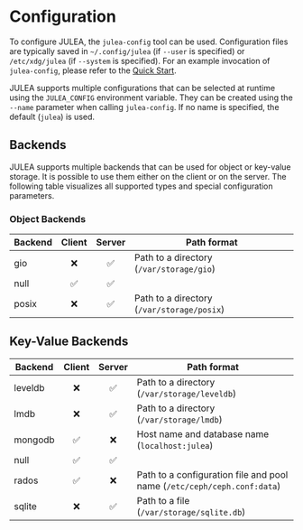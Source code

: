 # Configuration

To configure JULEA, the `julea-config` tool can be used.
Configuration files are typically saved in `~/.config/julea` (if `--user` is specified) or `/etc/xdg/julea` (if `--system` is specified).
For an example invocation of `julea-config`, please refer to the [Quick Start](../README.md#quick-start).

JULEA supports multiple configurations that can be selected at runtime using the `JULEA_CONFIG` environment variable.
They can be created using the `--name` parameter when calling `julea-config`.
If no name is specified, the default (`julea`) is used.

## Backends

JULEA supports multiple backends that can be used for object or key-value storage.
It is possible to use them either on the client or on the server.
The following table visualizes all supported types and special configuration parameters.

### Object Backends

| Backend | Client | Server | Path format  |
|---------|:------:|:------:|--------------|
| gio     | ❌     | ✅     | Path to a directory (`/var/storage/gio`) |
| null    | ✅     | ✅     |  |
| posix   | ❌     | ✅     | Path to a directory (`/var/storage/posix`) |

## Key-Value Backends

| Backend | Client | Server | Path format  |
|---------|:------:|:------:|--------------|
| leveldb | ❌     | ✅     | Path to a directory (`/var/storage/leveldb`) |
| lmdb    | ❌     | ✅     | Path to a directory (`/var/storage/lmdb`) |
| mongodb | ✅     | ❌     | Host name and database name (`localhost:julea`) |
| null    | ✅     | ✅     |  |
| rados   | ✅     | ❌     | Path to a configuration file and pool name (`/etc/ceph/ceph.conf:data`) |
| sqlite  | ❌     | ✅     | Path to a file (`/var/storage/sqlite.db`) |
